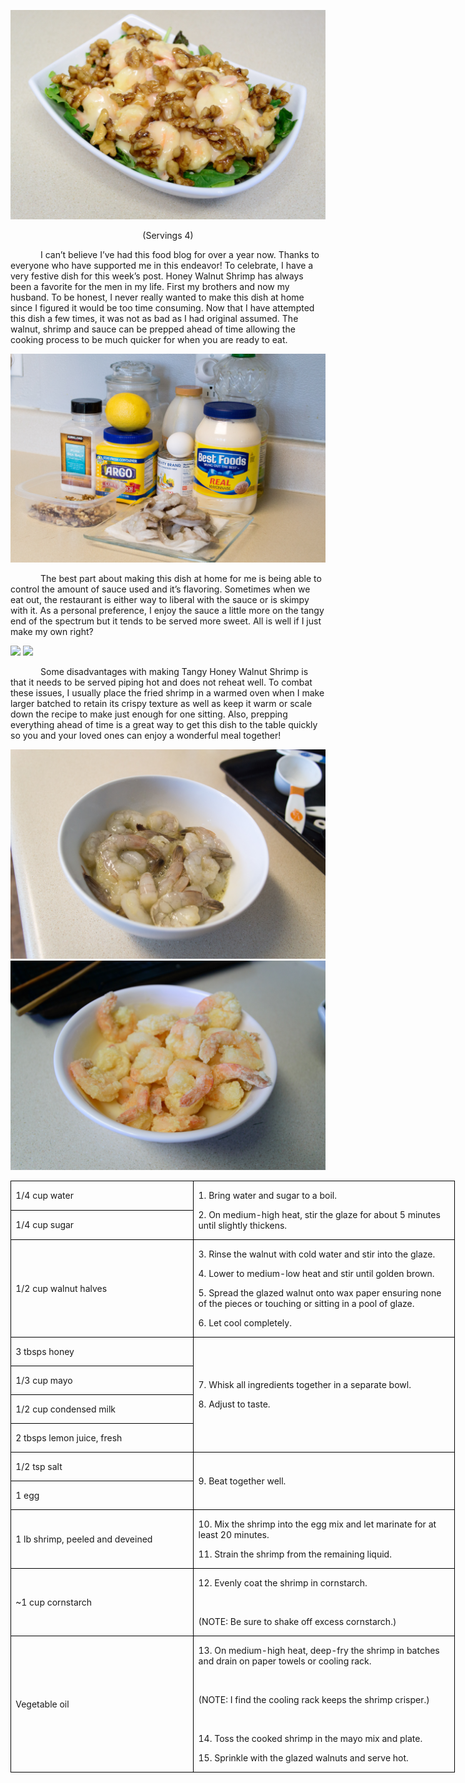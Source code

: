 ![](assets/images/2016/02/20151114-DSC_4826.jpg)
<p align=center style='text-align:center'><span>(Servings 4)</span></p>

<p style='text-indent:.5in'><span>I can’t believe I’ve had this food blog for over a year now. Thanks to everyone who have supported me in this endeavor! To celebrate, I have a very festive dish for this week’s post. Honey
Walnut Shrimp has always been a favorite for the men in my life. First my
brothers and now my husband. To be honest, I never really wanted to make this
dish at home since I figured it would be too time consuming. Now that I have
attempted this dish a few times, it was not as bad as I had original assumed. The
walnut, shrimp and sauce can be prepped ahead of time allowing the cooking
process to be much quicker for when you are ready to eat. </span></p>

![](assets/images/2016/02/20151114-DSC_4793.jpg)

<p style='text-indent:.5in'><span>The
best part about making this dish at home for me is being able to control the
amount of sauce used and it’s flavoring. Sometimes when we eat out, the
restaurant is either way to liberal with the sauce or is skimpy with it. As a
personal preference, I enjoy the sauce a little more on the tangy end of the
spectrum but it tends to be served more sweet. All is well if I just make my
own right?</span></p>

![](assets/images/2016/02/20151114-DSC_4800.jpg)
![](assets/images/2016/02/20151114-DSC_4808.jpg)

<p style='text-indent:.5in'><span>Some
disadvantages with making Tangy Honey Walnut Shrimp is that it needs to be
served piping hot and does not reheat well. To combat these issues, I usually
place the fried shrimp in a warmed oven when I make larger batched to retain
its crispy texture as well as keep it warm or scale down the recipe to make
just enough for one sitting. Also, prepping everything ahead of time is a great
way to get this dish to the table quickly so you and your loved ones can enjoy
a wonderful meal together!</span></p>

![](assets/images/2016/02/20151114-DSC_4798.jpg)
![](assets/images/2016/02/20151114-DSC_4822.jpg)

<table class=MsoTableGrid border=1 cellspacing=0 cellpadding=0 width=534
 style='width:533.5pt;border-collapse:collapse;border:none'>
 <tr style='height:25.55pt'>
  <td width=217 style='width:216.95pt;border:solid windowtext 1.0pt;padding:
  0in 5.4pt 0in 5.4pt;height:25.55pt'>
  <p><span>1/4 cup water</span></p>
  </td>
  <td width=317 rowspan=2 style='width:316.55pt;border:solid windowtext 1.0pt;
  border-left:none;padding:0in 5.4pt 0in 5.4pt;height:25.55pt'>
  <p><span>1. Bring water and sugar
  to a boil.</span></p>
  <p><span>2. On medium-high heat,
  stir the glaze for about 5 minutes until slightly thickens. </span></p>
  </td>
 </tr>
 <tr style='height:25.15pt'>
  <td width=217 style='width:216.95pt;border:solid windowtext 1.0pt;border-top:
  none;padding:0in 5.4pt 0in 5.4pt;height:25.15pt'>
  <p><span>1/4 cup sugar</span></p>
  </td>
 </tr>
 <tr style='height:25.15pt'>
  <td width=217 style='width:216.95pt;border:solid windowtext 1.0pt;border-top:
  none;padding:0in 5.4pt 0in 5.4pt;height:25.15pt'>
  <p><span>1/2 cup walnut halves</span></p>
  </td>
  <td width=317 style='width:316.55pt;border-top:none;border-left:none;
  border-bottom:solid windowtext 1.0pt;border-right:solid windowtext 1.0pt;
  padding:0in 5.4pt 0in 5.4pt;height:25.15pt'>
  <p><span>3. Rinse the walnut with
  cold water and stir into the glaze.</span></p>
  <p><span>4. Lower to medium-low
  heat and stir until golden brown.</span></p>
  <p><span>5. Spread the glazed
  walnut onto wax paper ensuring none of the pieces or touching or sitting in a
  pool of glaze.</span></p>
  <p><span>6. Let cool completely.</span></p>
  </td>
 </tr>
 <tr style='height:25.15pt'>
  <td width=217 style='width:216.95pt;border:solid windowtext 1.0pt;border-top:
  none;padding:0in 5.4pt 0in 5.4pt;height:25.15pt'>
  <p><span>3 tbsps honey</span></p>
  </td>
  <td width=317 rowspan=4 style='width:316.55pt;border-top:none;border-left:
  none;border-bottom:solid windowtext 1.0pt;border-right:solid windowtext 1.0pt;
  padding:0in 5.4pt 0in 5.4pt;height:25.15pt'>
  <p><span>7. Whisk all ingredients
  together in a separate bowl.</span></p>
  <p><span>8. Adjust to taste.</span></p>
  </td>
 </tr>
 <tr style='height:25.15pt'>
  <td width=217 style='width:216.95pt;border:solid windowtext 1.0pt;border-top:
  none;padding:0in 5.4pt 0in 5.4pt;height:25.15pt'>
  <p><span>1/3 cup mayo</span></p>
  </td>
 </tr>
 <tr style='height:25.15pt'>
  <td width=217 style='width:216.95pt;border:solid windowtext 1.0pt;border-top:
  none;padding:0in 5.4pt 0in 5.4pt;height:25.15pt'>
  <p><span>1/2 cup condensed milk</span></p>
  </td>
 </tr>
 <tr style='height:25.15pt'>
  <td width=217 style='width:216.95pt;border:solid windowtext 1.0pt;border-top:
  none;padding:0in 5.4pt 0in 5.4pt;height:25.15pt'>
  <p><span>2 tbsps lemon juice, fresh</span></p>
  </td>
 </tr>
 <tr style='height:25.15pt'>
  <td width=217 style='width:216.95pt;border:solid windowtext 1.0pt;border-top:
  none;padding:0in 5.4pt 0in 5.4pt;height:25.15pt'>
  <p><span>1/2 tsp salt</span></p>
  </td>
  <td width=317 rowspan=2 style='width:316.55pt;border-top:none;border-left:
  none;border-bottom:solid windowtext 1.0pt;border-right:solid windowtext 1.0pt;
  padding:0in 5.4pt 0in 5.4pt;height:25.15pt'>
  <p><span>9. Beat together well.</span></p>
  </td>
 </tr>
 <tr style='height:27.4pt'>
  <td width=217 style='width:216.95pt;border:solid windowtext 1.0pt;border-top:
  none;padding:0in 5.4pt 0in 5.4pt;height:27.4pt'>
  <p><span>1 egg</span></p>
  </td>
 </tr>
 <tr style='height:25.15pt'>
  <td width=217 style='width:216.95pt;border:solid windowtext 1.0pt;border-top:
  none;padding:0in 5.4pt 0in 5.4pt;height:25.15pt'>
  <p><span>1 lb shrimp, peeled and
  deveined</span></p>
  </td>
  <td width=317 style='width:316.55pt;border-top:none;border-left:none;
  border-bottom:solid windowtext 1.0pt;border-right:solid windowtext 1.0pt;
  padding:0in 5.4pt 0in 5.4pt;height:25.15pt'>
  <p><span>10. Mix the shrimp into
  the egg mix and let marinate for at least 20 minutes.</span></p>
  <p><span>11. Strain the shrimp from
  the remaining liquid.</span></p>
  </td>
 </tr>
 <tr style='height:25.15pt'>
  <td width=217 style='width:216.95pt;border:solid windowtext 1.0pt;border-top:
  none;padding:0in 5.4pt 0in 5.4pt;height:25.15pt'>
  <p><span>~1 cup cornstarch</span></p>
  </td>
  <td width=317 style='width:316.55pt;border-top:none;border-left:none;
  border-bottom:solid windowtext 1.0pt;border-right:solid windowtext 1.0pt;
  padding:0in 5.4pt 0in 5.4pt;height:25.15pt'>
  <p><span>12. Evenly coat the shrimp
  in cornstarch.</span></p>
  <p><span>&nbsp;</span></p>
  <p><span>(NOTE: Be sure to shake
  off excess cornstarch.)</span></p>
  </td>
 </tr>
 <tr style='height:25.15pt'>
  <td width=217 style='width:216.95pt;border:solid windowtext 1.0pt;border-top:
  none;padding:0in 5.4pt 0in 5.4pt;height:25.15pt'>
  <p><span>Vegetable oil</span></p>
  </td>
  <td width=317 style='width:316.55pt;border-top:none;border-left:none;
  border-bottom:solid windowtext 1.0pt;border-right:solid windowtext 1.0pt;
  padding:0in 5.4pt 0in 5.4pt;height:25.15pt'>
  <p><span>13. On medium-high heat,
  deep-fry the shrimp in batches and drain on paper towels or cooling rack.</span></p>
  <p><span>&nbsp;</span></p>
  <p><span>(NOTE: I find the cooling
  rack keeps the shrimp crisper.)</span></p>
  <p><span>&nbsp;</span></p>
  <p><span>14. Toss the cooked shrimp
  in the mayo mix and plate.</span></p>
  <p><span>15. Sprinkle with the
  glazed walnuts and serve hot.</span></p>
  </td>
 </tr>
</table>